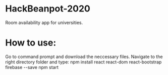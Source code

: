 # HackBeanpot-2020
 Room availability app for universities.
 
 # How to use:
 Go to command prompt and download the neccessary files. Navigate to the right directory folder and type:
 npm install react react-dom react-bootstrap firebase --save
 npm start
